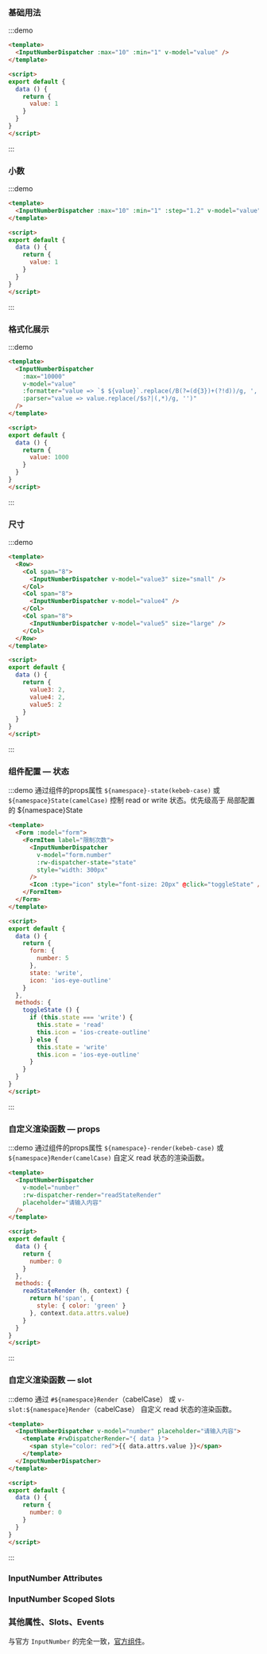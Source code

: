 ### 基础用法
:::demo
```html
<template>
  <InputNumberDispatcher :max="10" :min="1" v-model="value" />
</template>

<script>
export default {
  data () {
    return {
      value: 1
    }
  }
}
</script>
```
:::

### 小数
:::demo
```html
<template>
  <InputNumberDispatcher :max="10" :min="1" :step="1.2" v-model="value" />
</template>

<script>
export default {
  data () {
    return {
      value: 1
    }
  }
}
</script>
```
:::

### 格式化展示
:::demo
```html
<template>
  <InputNumberDispatcher
    :max="10000"
    v-model="value"
    :formatter="value => `$ ${value}`.replace(/B(?=(d{3})+(?!d))/g, ',')"
    :parser="value => value.replace(/$s?|(,*)/g, '')"
  />
</template>

<script>
export default {
  data () {
    return {
      value: 1000
    }
  }
}
</script>
```
:::

### 尺寸
:::demo
```html
<template>
  <Row>
    <Col span="8">
      <InputNumberDispatcher v-model="value3" size="small" />
    </Col>
    <Col span="8">
      <InputNumberDispatcher v-model="value4" />
    </Col>
    <Col span="8">
      <InputNumberDispatcher v-model="value5" size="large" />
    </Col>
  </Row>
</template>

<script>
export default {
  data () {
    return {
      value3: 2,
      value4: 2,
      value5: 2
    }
  }
}
</script>
```
:::

### 组件配置 — 状态
:::demo 通过组件的props属性 `${namespace}-state(kebeb-case)` 或 `${namespace}State(camelCase)` 控制 read or write 状态。优先级高于 局部配置的 ${namespace}State
```html
<template>
  <Form :model="form">
    <FormItem label="限制次数">
      <InputNumberDispatcher
        v-model="form.number"
        :rw-dispatcher-state="state"
        style="width: 300px"
      />
      <Icon :type="icon" style="font-size: 20px" @click="toggleState" />
    </FormItem>
  </Form>
</template>

<script>
export default {
  data () {
    return {
      form: {
        number: 5
      },
      state: 'write',
      icon: 'ios-eye-outline'
    }
  },
  methods: {
    toggleState () {
      if (this.state === 'write') {
        this.state = 'read'
        this.icon = 'ios-create-outline'
      } else {
        this.state = 'write'
        this.icon = 'ios-eye-outline'
      }
    }
  }
}
</script>
```
:::

### 自定义渲染函数 — props
:::demo 通过组件的props属性 `${namespace}-render(kebeb-case)` 或 `${namespace}Render(camelCase)` 自定义 read 状态的渲染函数。
```html
<template>
  <InputNumberDispatcher
    v-model="number"
    :rw-dispatcher-render="readStateRender"
    placeholder="请输入内容"
  />
</template>

<script>
export default {
  data () {
    return {
      number: 0
    }
  },
  methods: {
    readStateRender (h, context) {
      return h('span', {
        style: { color: 'green' }
      }, context.data.attrs.value)
    }
  }
}
</script>
```
:::

### 自定义渲染函数 — slot
:::demo 通过 `#${namespace}Render`（cabelCase） 或 `v-slot:${namespace}Render`（cabelCase） 自定义 read 状态的渲染函数。
```html
<template>
  <InputNumberDispatcher v-model="number" placeholder="请输入内容">
    <template #rwDispatcherRender="{ data }">
      <span style="color: red">{{ data.attrs.value }}</span>
    </template>
  </InputNumberDispatcher>
</template>

<script>
export default {
  data () {
    return {
      number: 0
    }
  }
}
</script>
```
:::

### InputNumber Attributes
<iview-attributes />

### InputNumber Scoped Slots
<iview-scope-slot />

### 其他属性、Slots、Events
与官方 `InputNumber` 的完全一致，[官方组件](https://www.iviewui.com/components/input-number#API)。